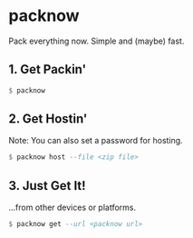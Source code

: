 # packnow
Pack everything now. Simple and (maybe) fast.

## 1. Get Packin'

```haskell
$ packnow
```

## 2. Get Hostin'
Note: You can also set a password for hosting.

```haskell
$ packnow host --file <zip file>
```

## 3. Just Get It!
...from other devices or platforms.

```haskell
$ packnow get --url <packnow url>
```
